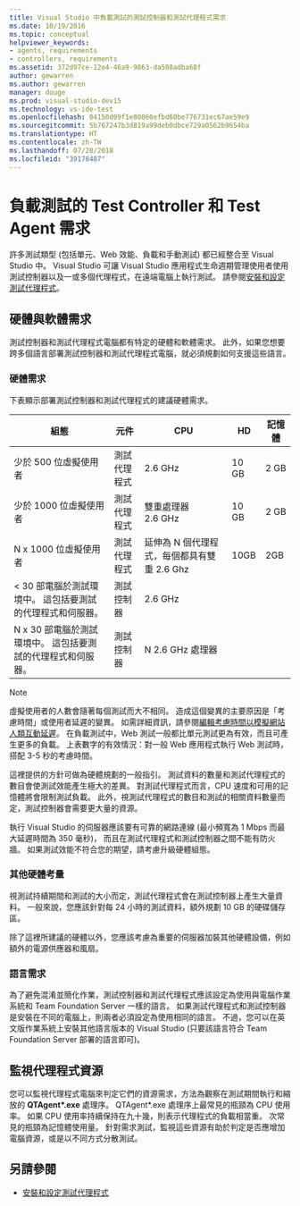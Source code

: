```yaml
---
title: Visual Studio 中負載測試的測試控制器和測試代理程式需求
ms.date: 10/19/2016
ms.topic: conceptual
helpviewer_keywords:
- agents, requirements
- controllers, requirements
ms.assetid: 372d97ce-12e4-46a9-9863-da508adba68f
author: gewarren
ms.author: gewarren
manager: douge
ms.prod: visual-studio-dev15
ms.technology: vs-ide-test
ms.openlocfilehash: 04150d09f1e80060efbd60be776731ec67ae59e9
ms.sourcegitcommit: 5b767247b3d819a99deb0dbce729a0562b9654ba
ms.translationtype: HT
ms.contentlocale: zh-TW
ms.lasthandoff: 07/20/2018
ms.locfileid: "39178487"
---
```

# <a name="test-controller-and-test-agent-requirements-for-load-testing"></a>負載測試的 Test Controller 和 Test Agent 需求

許多測試類型 (包括單元、Web 效能、負載和手動測試) 都已經整合至 Visual Studio 中。 Visual Studio 可讓 Visual Studio 應用程式生命週期管理使用者使用測試控制器以及一或多個代理程式，在遠端電腦上執行測試。 請參閱[安裝和設定測試代理程式](../test/lab-management/install-configure-test-agents.md)。

## <a name="hardware-and-software-requirements"></a>硬體與軟體需求

測試控制器和測試代理程式電腦都有特定的硬體和軟體需求。 此外，如果您想要跨多個語言部署測試控制器和測試代理程式電腦，就必須規劃如何支援這些語言。

### <a name="hardware-requirements"></a>硬體需求

下表顯示部署測試控制器和測試代理程式的建議硬體需求。

|**組態**|**元件**|**CPU**|**HD**|**記憶體**|
|-----------------------|-------------------|-------------|------------|----------------|
|少於 500 位虛擬使用者|測試代理程式|2.6 GHz|10 GB|2 GB|
|少於 1000 位虛擬使用者|測試代理程式|雙重處理器 2.6 GHz|10 GB|2 GB|
|N x 1000 位虛擬使用者|測試代理程式|延伸為 N 個代理程式，每個都具有雙重 2.6 Ghz|10GB|2GB|
|\< 30 部電腦於測試環境中。 這包括要測試的代理程式和伺服器。|測試控制器|2.6 GHz|||
|N x 30 部電腦於測試環境中。 這包括要測試的代理程式和伺服器。|測試控制器|N 2.6 GHz 處理器|||

> [!NOTE]
> 虛擬使用者的人數會隨著每個測試而大不相同。 造成這個變異的主要原因是「考慮時間」或使用者延遲的變異。 如需詳細資訊，請參閱[編輯考慮時間以模擬網站人類互動延遲](../test/edit-think-times-in-load-test-scenarios.md)。 在負載測試中，Web 測試一般都比單元測試更為有效，而且可產生更多的負載。 上表數字的有效情況：對一般 Web 應用程式執行 Web 測試時，搭配 3-5 秒的考慮時間。

這裡提供的方針可做為硬體規劃的一般指引。 測試資料的數量和測試代理程式的數目會使測試效能產生極大的差異。 對測試代理程式而言，CPU 速度和可用的記憶體將會限制測試負載。 此外，視測試代理程式的數目和測試的相關資料數量而定，測試控制器會需要更大量的資源。

執行 Visual Studio 的伺服器應該要有可靠的網路連線 (最小頻寬為 1 Mbps 而最大延遲時間為 350 毫秒)， 而且在測試代理程式和測試控制器之間不能有防火牆。 如果測試效能不符合您的期望，請考慮升級硬體組態。

### <a name="additional-hardware-considerations"></a>其他硬體考量

視測試持續期間和測試的大小而定，測試代理程式會在測試控制器上產生大量資料。 一般來說，您應該針對每 24 小時的測試資料，額外規劃 10 GB 的硬碟儲存區。

除了這裡所建議的硬體以外，您應該考慮為重要的伺服器加裝其他硬體設備，例如額外的電源供應器和風扇。

### <a name="language-requirements"></a>語言需求

為了避免混淆並簡化作業，測試控制器和測試代理程式應該設定為使用與電腦作業系統和 Team Foundation Server 一樣的語言。 如果測試代理程式和測試控制器是安裝在不同的電腦上，則兩者必須設定為使用相同的語言。 不過，您可以在英文版作業系統上安裝其他語言版本的 Visual Studio (只要該語言符合 Team Foundation Server 部署的語言即可)。

## <a name="monitor-agent-resources"></a>監視代理程式資源

您可以監視代理程式電腦來判定它們的資源需求，方法為觀察在測試期間執行和縮放的 **QTAgent\*.exe** 處理序。 QTAgent*.exe 處理序上最常見的瓶頸為 CPU 使用率。 如果 CPU 使用率持續保持在九十幾，則表示代理程式的負載相當重。 次常見的瓶頸為記憶體使用量。 針對需求測試，監視這些資源有助於判定是否應增加電腦資源，或是以不同方式分散測試。

## <a name="see-also"></a>另請參閱

- [安裝和設定測試代理程式](../test/lab-management/install-configure-test-agents.md)